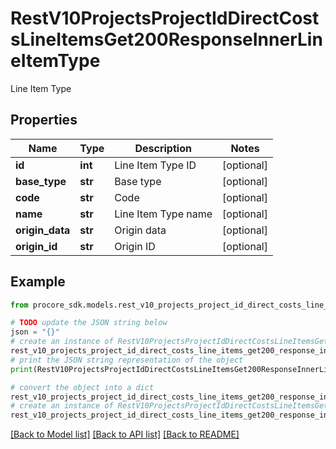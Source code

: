 # RestV10ProjectsProjectIdDirectCostsLineItemsGet200ResponseInnerLineItemType

Line Item Type

## Properties

Name | Type | Description | Notes
------------ | ------------- | ------------- | -------------
**id** | **int** | Line Item Type ID | [optional] 
**base_type** | **str** | Base type | [optional] 
**code** | **str** | Code | [optional] 
**name** | **str** | Line Item Type name | [optional] 
**origin_data** | **str** | Origin data | [optional] 
**origin_id** | **str** | Origin ID | [optional] 

## Example

```python
from procore_sdk.models.rest_v10_projects_project_id_direct_costs_line_items_get200_response_inner_line_item_type import RestV10ProjectsProjectIdDirectCostsLineItemsGet200ResponseInnerLineItemType

# TODO update the JSON string below
json = "{}"
# create an instance of RestV10ProjectsProjectIdDirectCostsLineItemsGet200ResponseInnerLineItemType from a JSON string
rest_v10_projects_project_id_direct_costs_line_items_get200_response_inner_line_item_type_instance = RestV10ProjectsProjectIdDirectCostsLineItemsGet200ResponseInnerLineItemType.from_json(json)
# print the JSON string representation of the object
print(RestV10ProjectsProjectIdDirectCostsLineItemsGet200ResponseInnerLineItemType.to_json())

# convert the object into a dict
rest_v10_projects_project_id_direct_costs_line_items_get200_response_inner_line_item_type_dict = rest_v10_projects_project_id_direct_costs_line_items_get200_response_inner_line_item_type_instance.to_dict()
# create an instance of RestV10ProjectsProjectIdDirectCostsLineItemsGet200ResponseInnerLineItemType from a dict
rest_v10_projects_project_id_direct_costs_line_items_get200_response_inner_line_item_type_from_dict = RestV10ProjectsProjectIdDirectCostsLineItemsGet200ResponseInnerLineItemType.from_dict(rest_v10_projects_project_id_direct_costs_line_items_get200_response_inner_line_item_type_dict)
```
[[Back to Model list]](../README.md#documentation-for-models) [[Back to API list]](../README.md#documentation-for-api-endpoints) [[Back to README]](../README.md)


